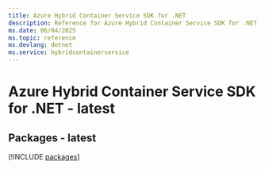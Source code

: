 ```yaml
---
title: Azure Hybrid Container Service SDK for .NET
description: Reference for Azure Hybrid Container Service SDK for .NET
ms.date: 06/04/2025
ms.topic: reference
ms.devlang: dotnet
ms.service: hybridcontainerservice
---
```

# Azure Hybrid Container Service SDK for .NET - latest
## Packages - latest
[!INCLUDE [packages](hybrid-container-service-index.md)]